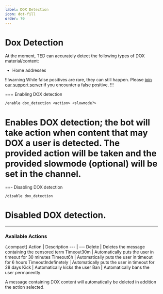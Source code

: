```yaml
---
label: DOX Detection
icon: dot-fill
order: 70
---
```


# Dox Detection

At the moment, TED can accurately detect the following types of DOX material/content:
- Home addresses

!!!warning
While false positives are rare, they can still happen. Please [join our support server](https://discord.gg/uuDZzBsNvA) if you encounter a false positive.
!!!

=== Enabling DOX detection
```
/enable dox_detection <action> <slowmode?>
```
Enables DOX detection; the bot will take action when content that may DOX a user is detected. The provided action will be taken and the provided slowmode (optional) will be set in the channel.
===

==- Disabling DOX detection
```
/disable dox_detection
```
Disabled DOX detection.
===

---

### Available Actions
{.compact}
Action   | Description
---    | ---
Delete | Deletes the message containing the censored term
Timeout30m | Automatically puts the user in timeout for 30 minutes
Timeout6h | Automatically puts the user in timeout for 6 hours
TimeoutIndefinetely | Automatically puts the user in timeout for 28 days
Kick | Automatically kicks the user
Ban | Automatically bans the user permanently 

A message containing DOX content will automatically be deleted in addition the action selected.